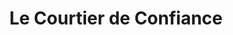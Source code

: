 ---
title: "Le Courtier de Confiance"
url: /le-mesnil-esnard/le-courtier-de-confiance/
shop: prêteur sur gages
---